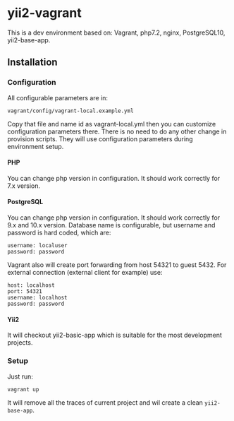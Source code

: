 # yii2-vagrant
This is a dev environment based on: Vagrant, php7.2, nginx, PostgreSQL10, yii2-base-app.

Installation
--------------

### Configuration
All configurable parameters are in:
```
vagrant/config/vagrant-local.example.yml
```
Copy that file and name id as vagrant-local.yml then you can customize configuration parameters there. There is no need
to do any other change in provision scripts. They will use configuration parameters during environment setup.

#### PHP
You can change php version in configuration. It should work correctly for 7.x version.

#### PostgreSQL
You can change php version in configuration. It should work correctly for 9.x and 10.x version.
Database name is configurable, but username and password is hard coded, which are:
```
username: localuser
password: password
```
Vagrant also will create port forwarding from host 54321 to guest 5432. 
For external connection (external client for example) use:
```
host: localhost
port: 54321
username: localhost
password: password 
```
#### Yii2
It will checkout yii2-basic-app which is suitable for the most development projects.

### Setup
Just run: 
```
vagrant up
```
It will remove all the traces of current project and wil create a clean `yii2-base-app`.